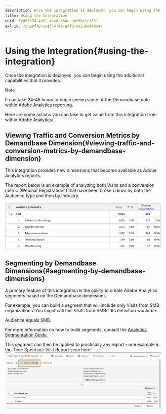 ```yaml
---
description: Once the integration is deployed, you can begin using the additional capabilities that it provides.
title: Using the Integration
uuid: 5e861274-4d81-4ee0-b84e-ab83bc1c1331
exl-id: 7c568f78-6cec-47ad-acf8-60138cd4aca7
---
```

# Using the Integration{#using-the-integration}

Once the integration is deployed, you can begin using the additional capabilities that it provides.

>[!NOTE]
>
>It can take 24-48 hours to begin seeing some of the Demandbase data within Adobe Analytics reporting.

Here are some actions you can take to get value from this integration from within Adobe Analytics: 

## Viewing Traffic and Conversion Metrics by Demandbase Dimension{#viewing-traffic-and-conversion-metrics-by-demandbase-dimension}

This integration provides new dimensions that become available as Adobe Analytics reports.

The report below is an example of analyzing both Visits and a conversion metric (Webinar Registrations) that have been broken down by both the Audience type and then by Industry.

![](assets/metrics_db_dimensions.png)

## Segmenting by Demandbase Dimensions{#segmenting-by-demandbase-dimensions}

A primary feature of this integration is the ability to create Adobe Analytics segments based on the Demandbase dimensions.

For example, you can build a segment that will include only Visits from SMB organizations. You might call this Visits from SMBs. Its definition would be:

Audience equals SMB.

For more information on how to build segments, consult the [Analytics Segmentation Guide](https://docs.adobe.com/content/help/en/analytics/components/segmentation/seg-home.html).

This segment can then be applied to practically any report - one example is the Time Spent per Visit Report seen here: ![](assets/segment_applied_report.png)
